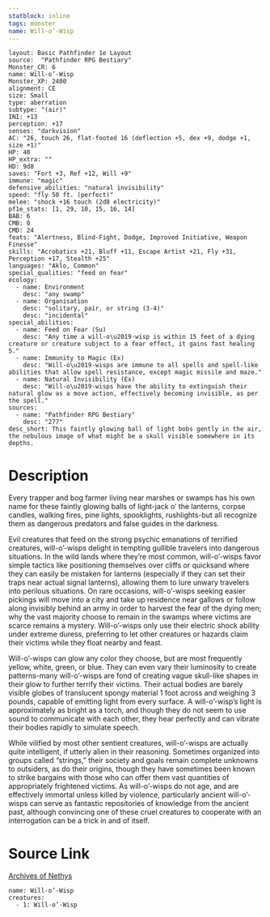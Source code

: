 ```yaml
---
statblock: inline
tags: monster
name: Will-o’-Wisp
---
```

```statblock
layout: Basic Pathfinder 1e Layout
source:  "Pathfinder RPG Bestiary"
Monster_CR: 6
name: Will-o’-Wisp
Monster_XP: 2400
alignment: CE
size: Small
type: aberration
subtype: "(air)"
INI: +13
perception: +17
senses: "darkvision"
AC: "26, touch 26, flat-footed 16 (deflection +5, dex +9, dodge +1, size +1)"
HP: 40
HP_extra: ""
HD: 9d8
saves: "Fort +3, Ref +12, Will +9"
immune: "magic"
defensive_abilities: "natural invisibility"
speed: "fly 50 ft. (perfect)"
melee: "shock +16 touch (2d8 electricity)"
pf1e_stats: [1, 29, 10, 15, 16, 14]
BAB: 6
CMB: 0
CMD: 24
feats: "Alertness, Blind-Fight, Dodge, Improved Initiative, Weapon Finesse"
skills: "Acrobatics +21, Bluff +11, Escape Artist +21, Fly +31, Perception +17, Stealth +25"
languages: "Aklo, Common"
special_qualities: "feed on fear"
ecology:
  - name: Environment
    desc: "any swamp"
  - name: Organisation
    desc: "solitary, pair, or string (3-4)"
    desc: "incidental"
special_abilities:
  - name: Feed on Fear (Su)
    desc: "Any time a will-o\u2019-wisp is within 15 feet of a dying creature or creature subject to a fear effect, it gains fast healing 5."
  - name: Immunity to Magic (Ex)
    desc: "Will-o\u2019-wisps are immune to all spells and spell-like abilities that allow spell resistance, except magic missile and maze."
  - name: Natural Invisibility (Ex)
    desc: "Will-o\u2019-wisps have the ability to extinguish their natural glow as a move action, effectively becoming invisible, as per the spell."
sources:
  - name: "Pathfinder RPG Bestiary"
    desc: "277"
desc_short: This faintly glowing ball of light bobs gently in the air, the nebulous image of what might be a skull visible somewhere in its depths.
```
# Description
Every trapper and bog farmer living near marshes or swamps has his own name for these faintly glowing balls of light-jack o’ the lanterns, corpse candles, walking fires, pine lights, spooklights, rushlights-but all recognize them as dangerous predators and false guides in the darkness.

Evil creatures that feed on the strong psychic emanations of terrified creatures, will-o’-wisps delight in tempting gullible travelers into dangerous situations. In the wild lands where they’re most common, will-o’-wisps favor simple tactics like positioning themselves over cliffs or quicksand where they can easily be mistaken for lanterns (especially if they can set their traps near actual signal lanterns), allowing them to lure unwary travelers into perilous situations. On rare occasions, will-o’-wisps seeking easier pickings will move into a city and take up residence near gallows or follow along invisibly behind an army in order to harvest the fear of the dying men; why the vast majority choose to remain in the swamps where victims are scarce remains a mystery. Will-o’-wisps only use their electric shock ability under extreme duress, preferring to let other creatures or hazards claim their victims while they float nearby and feast.

Will-o’-wisps can glow any color they choose, but are most frequently yellow, white, green, or blue. They can even vary their luminosity to create patterns-many will-o’-wisps are fond of creating vague skull-like shapes in their glow to further terrify their victims. Their actual bodies are barely visible globes of translucent spongy material 1 foot across and weighing 3 pounds, capable of emitting light from every surface. A will-o’-wisp’s light is approximately as bright as a torch, and though they do not seem to use sound to communicate with each other, they hear perfectly and can vibrate their bodies rapidly to simulate speech.

While vilified by most other sentient creatures, will-o’-wisps are actually quite intelligent, if utterly alien in their reasoning. Sometimes organized into groups called “strings,” their society and goals remain complete unknowns to outsiders, as do their origins, though they have sometimes been known to strike bargains with those who can offer them vast quantities of appropriately frightened victims. As will-o’-wisps do not age, and are effectively immortal unless killed by violence, particularly ancient will-o’-wisps can serve as fantastic repositories of knowledge from the ancient past, although convincing one of these cruel creatures to cooperate with an interrogation can be a trick in and of itself.
# Source Link
[Archives of Nethys](https://aonprd.com/MonsterDisplay.aspx?ItemName=Will-o%E2%80%99-Wisp)
```encounter-table
name: Will-o’-Wisp
creatures:
  - 1: Will-o’-Wisp
```
